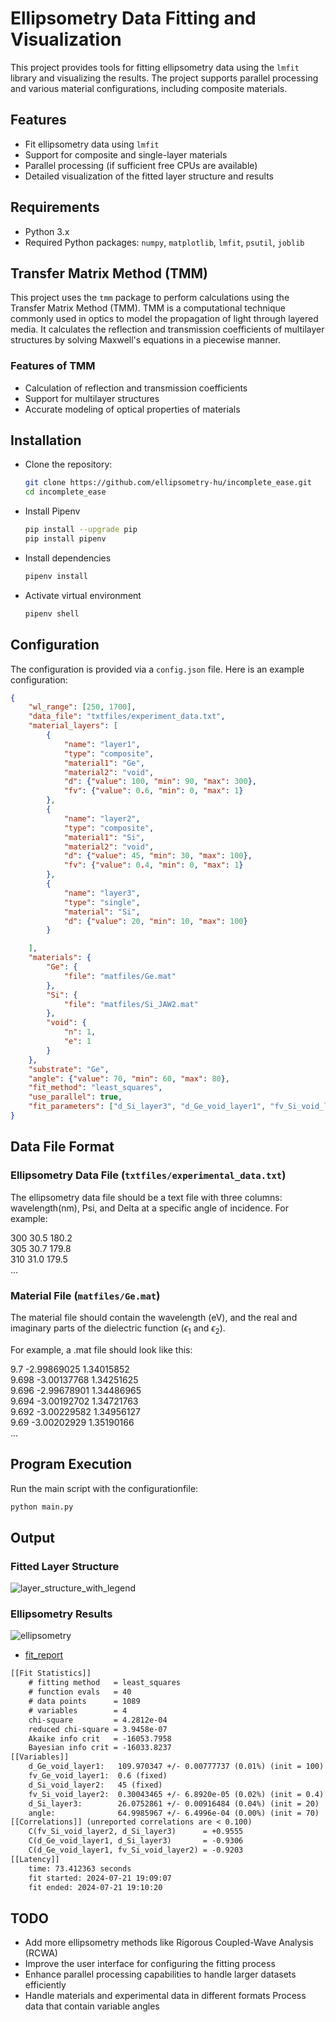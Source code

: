 # Ellipsometry Data Fitting and Visualization

This project provides tools for fitting ellipsometry data using the `lmfit` library and visualizing the results. The project supports parallel processing and various material configurations, including composite materials.

## Features

- Fit ellipsometry data using `lmfit`
- Support for composite and single-layer materials
- Parallel processing (if sufficient free CPUs are available)
- Detailed visualization of the fitted layer structure and results

## Requirements

- Python 3.x
- Required Python packages: `numpy`, `matplotlib`, `lmfit`, `psutil`, `joblib`

## Transfer Matrix Method (TMM)

This project uses the `tmm` package to perform calculations using the Transfer Matrix Method (TMM). TMM is a computational technique commonly used in optics to model the propagation of light through layered media. It calculates the reflection and transmission coefficients of multilayer structures by solving Maxwell's equations in a piecewise manner.

### Features of TMM

- Calculation of reflection and transmission coefficients
- Support for multilayer structures
- Accurate modeling of optical properties of materials

## Installation

- Clone the repository:
    ```sh
    git clone https://github.com/ellipsometry-hu/incomplete_ease.git
    cd incomplete_ease
    ```
- Install Pipenv 
    ```bash
    pip install --upgrade pip
    pip install pipenv
    ```
- Install dependencies
    ```bash
    pipenv install
    ```
- Activate virtual environment
     ```bash
    pipenv shell
    ```

## Configuration

The configuration is provided via a `config.json` file. Here is an example configuration:

```json
{
    "wl_range": [250, 1700],
    "data_file": "txtfiles/experiment_data.txt",
    "material_layers": [
        {
            "name": "layer1",
            "type": "composite",
            "material1": "Ge",
            "material2": "void",
            "d": {"value": 100, "min": 90, "max": 300},
            "fv": {"value": 0.6, "min": 0, "max": 1}
        },
        {
            "name": "layer2",
            "type": "composite",
            "material1": "Si",
            "material2": "void",
            "d": {"value": 45, "min": 30, "max": 100},
            "fv": {"value": 0.4, "min": 0, "max": 1}
        },
        {
            "name": "layer3",
            "type": "single",
            "material": "Si",
            "d": {"value": 20, "min": 10, "max": 100}
        }

    ],
    "materials": {
        "Ge": {
            "file": "matfiles/Ge.mat"
        },
        "Si": {
            "file": "matfiles/Si_JAW2.mat"
        },
        "void": {
            "n": 1,
            "e": 1
        }
    },
    "substrate": "Ge",
    "angle": {"value": 70, "min": 60, "max": 80},
    "fit_method": "least_squares",
    "use_parallel": true,
    "fit_parameters": ["d_Si_layer3", "d_Ge_void_layer1", "fv_Si_void_layer2",  "angle"]
}

```

## Data File Format  

### Ellipsometry Data File (`txtfiles/experimental_data.txt`)
The ellipsometry data file should be a text file with three columns: wavelength(nm), Psi, and Delta at a specific angle of incidence. For example:

300 30.5 180.2  
305 30.7 179.8  
310 31.0 179.5  
...  



### Material File (`matfiles/Ge.mat`)

The material file should contain the wavelength (eV), and the real and imaginary parts of the dielectric function ($\epsilon_1$ and $\epsilon_2$).

For example, a .mat file should look like this:

9.7	    -2.99869025	1.34015852  
9.698	-3.00137768	1.34251625  
9.696	-2.99678901	1.34486965  
9.694	-3.00192702	1.34721763  
9.692	-3.00229582	1.34956127  
9.69	-3.00202929	1.35190166  
...  

## Program Execution

Run the main script with the configurationfile:
```bash
python main.py
```

## Output

### Fitted Layer Structure
  ![layer_structure_with_legend](layer_structure_with_legend.png)

### Ellipsometry Results

 ![ellipsometry](ellipsometry.png)

- [fit_report](fit_report.txt)
```txt
[[Fit Statistics]]
    # fitting method   = least_squares
    # function evals   = 40
    # data points      = 1089
    # variables        = 4
    chi-square         = 4.2812e-04
    reduced chi-square = 3.9458e-07
    Akaike info crit   = -16053.7958
    Bayesian info crit = -16033.8237
[[Variables]]
    d_Ge_void_layer1:   109.970347 +/- 0.00777737 (0.01%) (init = 100)
    fv_Ge_void_layer1:  0.6 (fixed)
    d_Si_void_layer2:   45 (fixed)
    fv_Si_void_layer2:  0.30043465 +/- 6.8920e-05 (0.02%) (init = 0.4)
    d_Si_layer3:        26.0752861 +/- 0.00916484 (0.04%) (init = 20)
    angle:              64.9985967 +/- 6.4996e-04 (0.00%) (init = 70)
[[Correlations]] (unreported correlations are < 0.100)
    C(fv_Si_void_layer2, d_Si_layer3)      = +0.9555
    C(d_Ge_void_layer1, d_Si_layer3)       = -0.9306
    C(d_Ge_void_layer1, fv_Si_void_layer2) = -0.9203
[[Latency]]
    time: 73.412363 seconds
    fit started: 2024-07-21 19:09:07
    fit ended: 2024-07-21 19:10:20

```

## TODO
- Add more ellipsometry methods like Rigorous Coupled-Wave Analysis (RCWA)
- Improve the user interface for configuring the fitting process
- Enhance parallel processing capabilities to handle larger datasets efficiently
- Handle materials and experimental data in different formats
Process data that contain variable angles